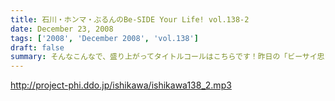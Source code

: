 ```yaml
---
title: 石川・ホンマ・ぶるんのBe-SIDE Your Life! vol.138-2
date: December 23, 2008
tags: ['2008', 'December 2008', 'vol.138']
draft: false
summary: そんなこんなで、盛り上がってタイトルコールはこちらです！昨日の「ビーサイ忠臣蔵」に引き続き、大量のクリアファイル発送、封筒詰めをスタッフ全員にて敢行！まとめてヤリスギ！NAMAE
---
```


http://project-phi.ddo.jp/ishikawa/ishikawa138_2.mp3
